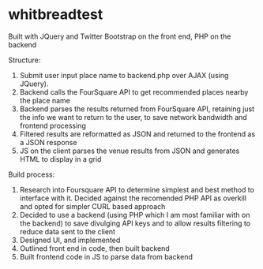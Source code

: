 # whitbreadtest

Built with JQuery and Twitter Bootstrap on the front end, PHP on the backend

Structure:
1. Submit user input place name to backend.php over AJAX (using JQuery).
2. Backend calls the FourSquare API to get recommended places nearby the place name
3. Backend parses the results returned from FourSquare API, retaining just the info we want to return to the user, to save network
bandwidth and frontend processing
4. Filtered results are reformatted as JSON and returned to the frontend as a JSON response
5. JS on the client parses the venue results from JSON and generates HTML to display in a grid

Build process:
1. Research into Foursquare API to determine simplest and best method to interface with it. Decided against the recomended PHP API as overkill and opted for simpler CURL based approach
2. Decided to use a backend (using PHP which I am most familiar with on the backend) to save divulging API keys and to allow results filtering to reduce data sent to the client
3. Designed UI, and implemented
4. Outlined front end in code, then built backend
5. Built frontend code in JS to parse data from backend
